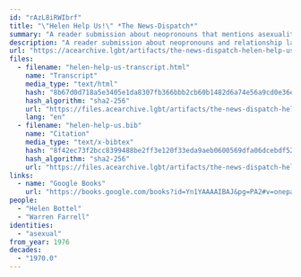```yaml
---
id: "rAzL8iRWIbrf"
title: "\"Helen Help Us!\" *The News-Dispatch*"
summary: "A reader submission about neopronouns that mentions asexuality by name"
description: "A reader submission about neopronouns and relationship labels that mentions asexuality by name"
url: "https://acearchive.lgbt/artifacts/the-news-dispatch-helen-help-us"
files:
  - filename: "helen-help-us-transcript.html"
    name: "Transcript"
    media_type: "text/html"
    hash: "8b67d0d718a5e3405e1da8307fb366bbb2cb60b1482d6a74e56a9cd0e36e4b72"
    hash_algorithm: "sha2-256"
    url: "https://files.acearchive.lgbt/artifacts/the-news-dispatch-helen-help-us/helen-help-us-transcript.html"
    lang: "en"
  - filename: "helen-help-us.bib"
    name: "Citation"
    media_type: "text/x-bibtex"
    hash: "8f42ec73f2bcc8399488be2ff3e120f33eda9aeb0600569dfa06dcebdf52ce8d"
    hash_algorithm: "sha2-256"
    url: "https://files.acearchive.lgbt/artifacts/the-news-dispatch-helen-help-us/helen-help-us.bib"
links:
  - name: "Google Books"
    url: "https://books.google.com/books?id=Yn1YAAAAIBAJ&pg=PA2#v=onepage&q&f=false"
people:
  - "Helen Bottel"
  - "Warren Farrell"
identities:
  - "asexual"
from_year: 1976
decades:
  - "1970.0"
---
```

